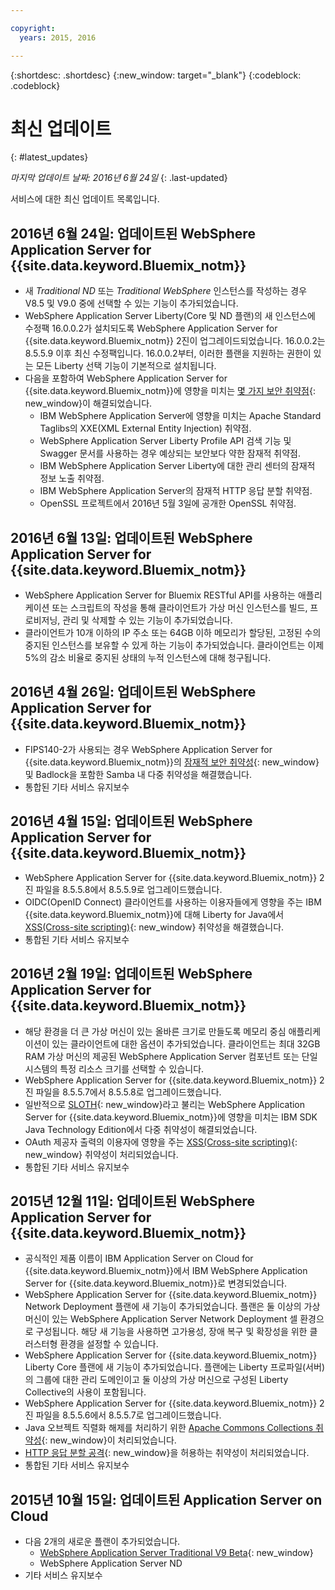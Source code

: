 ```yaml
---

copyright:
  years: 2015, 2016

---
```


{:shortdesc: .shortdesc}
{:new_window: target="_blank"}
{:codeblock: .codeblock}

# 최신 업데이트
{: #latest_updates}

*마지막 업데이트 날짜: 2016년 6월 24일*
{: .last-updated}

서비스에 대한 최신 업데이트 목록입니다.

## 2016년 6월 24일: 업데이트된 WebSphere Application Server for {{site.data.keyword.Bluemix_notm}} 

* 새 *Traditional ND* 또는 *Traditional WebSphere* 인스턴스를 작성하는 경우 V8.5 및 V9.0 중에 선택할 수 있는 기능이 추가되었습니다. 
* WebSphere Application Server Liberty(Core 및 ND 플랜)의 새 인스턴스에 수정팩 16.0.0.2가 설치되도록 WebSphere Application Server for {{site.data.keyword.Bluemix_notm}} 2진이 업그레이드되었습니다. 16.0.0.2는 8.5.5.9 이후 최신 수정팩입니다. 16.0.0.2부터, 이러한 플랜을 지원하는 권한이 있는 모든 Liberty 선택 기능이 기본적으로 설치됩니다. 
* 다음을 포함하여 WebSphere Application Server for {{site.data.keyword.Bluemix_notm}}에 영향을 미치는 [몇 가지 보안 취약점](http://www-01.ibm.com/support/docview.wss?uid=swg21984977){: new_window}이 해결되었습니다. 
  * IBM WebSphere Application Server에 영향을 미치는 Apache Standard Taglibs의 XXE(XML External Entity Injection) 취약점.
  * WebSphere Application Server Liberty Profile API 검색 기능 및 Swagger 문서를 사용하는 경우 예상되는 보안보다 약한 잠재적 취약점.
  * IBM WebSphere Application Server Liberty에 대한 관리 센터의 잠재적 정보 노출 취약점.
  * IBM WebSphere Application Server의 잠재적 HTTP 응답 분할 취약점.
  * OpenSSL 프로젝트에서 2016년 5월 3일에 공개한 OpenSSL 취약점.

## 2016년 6월 13일: 업데이트된 WebSphere Application Server for {{site.data.keyword.Bluemix_notm}}

* WebSphere Application Server for Bluemix RESTful API를 사용하는 애플리케이션 또는 스크립트의 작성을 통해 클라이언트가 가상 머신 인스턴스를 빌드, 프로비저닝, 관리 및 삭제할 수 있는 기능이 추가되었습니다. 
* 클라이언트가 10개 이하의 IP 주소 또는 64GB 이하 메모리가 할당된, 고정된 수의 중지된 인스턴스를 보유할 수 있게 하는 기능이 추가되었습니다. 클라이언트는 이제 5%의 감소 비율로 중지된 상태의 누적 인스턴스에 대해 청구됩니다. 

## 2016년 4월 26일: 업데이트된 WebSphere Application Server for {{site.data.keyword.Bluemix_notm}}

* FIPS140-2가 사용되는 경우 WebSphere Application Server for {{site.data.keyword.Bluemix_notm}}의 [잠재적 보안 취약성](http://www-01.ibm.com/support/docview.wss?uid=swg21982128){: new_window} 및 Badlock을 포함한 Samba 내 다중 취약성을 해결했습니다. 
* 통합된 기타 서비스 유지보수

## 2016년 4월 15일: 업데이트된 WebSphere Application Server for {{site.data.keyword.Bluemix_notm}}

* WebSphere Application Server for {{site.data.keyword.Bluemix_notm}} 2진 파일을 8.5.5.8에서 8.5.5.9로 업그레이드했습니다.
* OIDC(OpenID Connect) 클라이언트를 사용하는 이용자들에게 영향을 주는 IBM {{site.data.keyword.Bluemix_notm}}에 대해 Liberty for Java에서 [XSS(Cross-site scripting)](http://www-01.ibm.com/support/docview.wss?uid=swg21981221){: new_window} 취약성을 해결했습니다. 
* 통합된 기타 서비스 유지보수

## 2016년 2월 19일: 업데이트된 WebSphere Application Server for {{site.data.keyword.Bluemix_notm}}
* 해당 환경을 더 큰 가상 머신이 있는 올바른 크기로 만들도록 메모리 중심 애플리케이션이 있는 클라이언트에 대한 옵션이 추가되었습니다. 클라이언트는 최대 32GB RAM 가상 머신의 제공된 WebSphere Application Server 컴포넌트 또는 단일 시스템의 특정 리소스 크기를 선택할 수 있습니다.
* WebSphere Application Server for {{site.data.keyword.Bluemix_notm}} 2진 파일을 8.5.5.7에서 8.5.5.8로 업그레이드했습니다.
* 일반적으로 [SLOTH](http://www-01.ibm.com/support/docview.wss?uid=swg21977244){: new_window}라고 불리는 WebSphere Application Server for {{site.data.keyword.Bluemix_notm}}에 영향을 미치는 IBM SDK Java Technology Edition에서 다중 취약성이 해결되었습니다.
* OAuth 제공자 출력의 이용자에 영향을 주는 [XSS(Cross-site scripting)](http://www-01.ibm.com/support/docview.wss?uid=swg21976337){: new_window} 취약성이 처리되었습니다.
* 통합된 기타 서비스 유지보수

## 2015년 12월 11일: 업데이트된 WebSphere Application Server for {{site.data.keyword.Bluemix_notm}}
* 공식적인 제품 이름이 IBM Application Server on Cloud for {{site.data.keyword.Bluemix_notm}}에서 IBM WebSphere Application Server for {{site.data.keyword.Bluemix_notm}}로 변경되었습니다.
* WebSphere Application Server for {{site.data.keyword.Bluemix_notm}} Network Deployment 플랜에 새 기능이 추가되었습니다. 플랜은 둘 이상의 가상 머신이 있는 WebSphere Application Server Network Deployment 셀 환경으로 구성됩니다. 해당 새 기능을
사용하면 고가용성, 장애 복구 및 확장성을 위한 클러스터형 환경을 설정할 수 있습니다. 
* WebSphere Application Server for {{site.data.keyword.Bluemix_notm}} Liberty Core 플랜에 새 기능이 추가되었습니다. 플랜에는
Liberty 프로파일(서버)의 그룹에 대한 관리 도메인이고 둘 이상의
가상 머신으로 구성된 Liberty Collective의 사용이 포함됩니다. 
* WebSphere Application Server for {{site.data.keyword.Bluemix_notm}} 2진 파일을 8.5.5.6에서 8.5.5.7로 업그레이드했습니다.
* Java 오브젝트 직렬화 해제를 처리하기 위한 [Apache Commons Collections
취약성](https://www.us-cert.gov/ncas/current-activity/2015/11/13/Apache-Commons-Collections-Java-Library-Vulnerability){: new_window}이 처리되었습니다.
* [HTTP 응답 분할 공격](http://www-01.ibm.com/support/docview.wss?uid=swg21972254){: new_window}을 허용하는 취약성이
처리되었습니다.
* 통합된 기타 서비스 유지보수

## 2015년 10월 15일: 업데이트된 Application Server on Cloud
* 다음 2개의 새로운 플랜이 추가되었습니다.
  * [WebSphere Application Server Traditional V9 Beta](https://www-01.ibm.com/marketing/iwm/iwmdocs/web/cc/earlyprograms/websphere.shtml){: new_window}
  * WebSphere Application Server ND
* 기타 서비스 유지보수